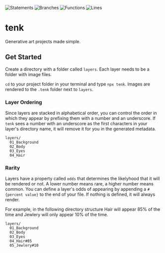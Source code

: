 ![Statements](https://img.shields.io/badge/statements-92.41%25-brightgreen.svg?style=flat)
![Branches](https://img.shields.io/badge/branches-88.98%25-yellow.svg?style=flat)
![Functions](https://img.shields.io/badge/functions-86.02%25-yellow.svg?style=flat)
![Lines](https://img.shields.io/badge/lines-92.14%25-brightgreen.svg?style=flat)

# tenk

Generative art projects made simple.

## Get Started

Create a directory with a folder called `layers`. Each layer needs to be a folder with image files.

`cd` to your project folder in your terminal and type `npx tenk`. Images are rendered to the `.tenk` folder next to `layers`.

### Layer Ordering

Since layers are stacked in alphabetical order, you can control the order in which they appear by prefixing them with a number and an underscore. If `tenk` sees a number with an underscore as the first characters in your layer's directory name, it will remove it for you in the generated metadata.

```
layers/
  01_Background
  02_Body
  03_Eyes
  04_Hair
```

### Rarity

Layers have a property called `odds` that determines the likelyhood that it will be rendered or not. A lower number means rare, a higher number means common. You can define a layer's odds of appearing by appending a `#{percent value}` to the end of your file. If nothing is defined, it will always render.

For example, in the following directory structure Hair will appear 85% of the time and Jewlery will only appear 10% of the time.

```
layers/
  01_Background
  02_Body
  03_Eyes
  04_Hair#85
  05_Jewlery#10
```
